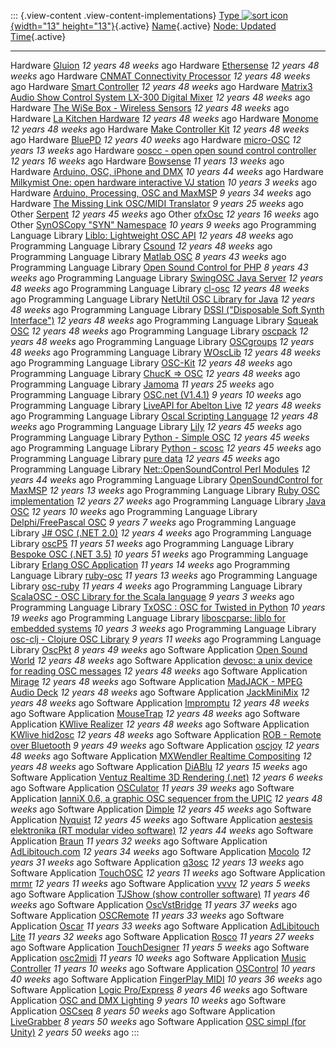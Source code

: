 ::: {.view-content .view-content-implementations}
  [Type ![sort icon](/web/20201128052832im_/http://opensoundcontrol.org/misc/arrow-desc.png "sort descending"){width="13" height="13"}](implementations?sort=desc&order=Type "sort by Type"){.active}   [Name](implementations?sort=asc&order=Name "sort by Name"){.active}                                                               [Node: Updated Time](implementations?sort=asc&order=Node%3A+Updated+Time "sort by Node: Updated Time"){.active}
  ----------------------------------------------------------------------------------------------------------------------------------------------------------------------------------------------------- --------------------------------------------------------------------------------------------------------------------------------- -----------------------------------------------------------------------------------------------------------------
  Hardware                                                                                                                                                                                              [Gluion](implementation/gluion)                                                                                                   *12 years 48 weeks* ago
  Hardware                                                                                                                                                                                              [Ethersense](implementation/ethersense)                                                                                           *12 years 48 weeks* ago
  Hardware                                                                                                                                                                                              [CNMAT Connectivity Processor](implementation/cnmat-connectivity-processor)                                                       *12 years 48 weeks* ago
  Hardware                                                                                                                                                                                              [Smart Controller](implementation/smart-controller)                                                                               *12 years 48 weeks* ago
  Hardware                                                                                                                                                                                              [Matrix3 Audio Show Control System LX-300 Digital Mixer](implementation/matrix3-audio-show-control-system-lx-300-digital-mixer)   *12 years 48 weeks* ago
  Hardware                                                                                                                                                                                              [The WiSe Box - Wireless Sensors](implementation/wise-box-wireless-sensors)                                                       *12 years 48 weeks* ago
  Hardware                                                                                                                                                                                              [La Kitchen Hardware](implementation/la-kitchen-hardware)                                                                         *12 years 48 weeks* ago
  Hardware                                                                                                                                                                                              [Monome](implementation/monome)                                                                                                   *12 years 48 weeks* ago
  Hardware                                                                                                                                                                                              [Make Controller Kit](implementation/make-controller-kit)                                                                         *12 years 48 weeks* ago
  Hardware                                                                                                                                                                                              [BluePD](implementation/bluepd)                                                                                                   *12 years 40 weeks* ago
  Hardware                                                                                                                                                                                              [micro-OSC](implementation/micro-osc)                                                                                             *12 years 13 weeks* ago
  Hardware                                                                                                                                                                                              [ooscc - open open sound control controller](implementation/ooscc-open-open-sound-control-controller)                             *12 years 16 weeks* ago
  Hardware                                                                                                                                                                                              [Bowsense](implementation/bowsense)                                                                                               *11 years 13 weeks* ago
  Hardware                                                                                                                                                                                              [Arduino, OSC, iPhone and DMX](implementation/arduino-osc-iphone-and-dmx)                                                         *10 years 44 weeks* ago
  Hardware                                                                                                                                                                                              [Milkymist One: open hardware interactive VJ station](implementation/milkymist-one)                                               *10 years 3 weeks* ago
  Hardware                                                                                                                                                                                              [Arduino, Processing, OSC and MaxMSP](implementation/arduino-max-msp-osc)                                                         *9 years 34 weeks* ago
  Hardware                                                                                                                                                                                              [The Missing Link OSC/MIDI Translator](implementation/missing-link-osc-midi-translator)                                           *9 years 25 weeks* ago
  Other                                                                                                                                                                                                 [Serpent](implementation/serpent)                                                                                                 *12 years 45 weeks* ago
  Other                                                                                                                                                                                                 [ofxOsc](implementation/ofxosc)                                                                                                   *12 years 16 weeks* ago
  Other                                                                                                                                                                                                 [SynOSCopy \"SYN\" Namespace](implementation/syn-namespace)                                                                       *10 years 9 weeks* ago
  Programming Language Library                                                                                                                                                                          [Liblo: Lightweight OSC API](implementation/liblo-lightweight-osc-api)                                                            *12 years 48 weeks* ago
  Programming Language Library                                                                                                                                                                          [Csound](implementation/csound)                                                                                                   *12 years 48 weeks* ago
  Programming Language Library                                                                                                                                                                          [Matlab OSC](implementation/matlab-osc)                                                                                           *8 years 43 weeks* ago
  Programming Language Library                                                                                                                                                                          [Open Sound Control for PHP](implementation/open-sound-control-php)                                                               *8 years 43 weeks* ago
  Programming Language Library                                                                                                                                                                          [SwingOSC Java Server](implementation/swingosc-java-server)                                                                       *12 years 48 weeks* ago
  Programming Language Library                                                                                                                                                                          [cl-osc](implementation/cl-osc)                                                                                                   *12 years 48 weeks* ago
  Programming Language Library                                                                                                                                                                          [NetUtil OSC Library for Java](implementation/netutil-osc-library-java)                                                           *12 years 48 weeks* ago
  Programming Language Library                                                                                                                                                                          [DSSI (\"Disposable Soft Synth Interface\")](implementation/dssi-disposable-soft-synth-interface)                                 *12 years 48 weeks* ago
  Programming Language Library                                                                                                                                                                          [Squeak OSC](implementation/squeak-osc)                                                                                           *12 years 48 weeks* ago
  Programming Language Library                                                                                                                                                                          [oscpack](implementation/oscpack)                                                                                                 *12 years 48 weeks* ago
  Programming Language Library                                                                                                                                                                          [OSCgroups](implementation/oscgroups)                                                                                             *12 years 48 weeks* ago
  Programming Language Library                                                                                                                                                                          [WOscLib](implementation/wosclib)                                                                                                 *12 years 48 weeks* ago
  Programming Language Library                                                                                                                                                                          [OSC-Kit](implementation/osc-kit)                                                                                                 *12 years 48 weeks* ago
  Programming Language Library                                                                                                                                                                          [ChucK =\> OSC](implementation/chuck-osc)                                                                                         *12 years 48 weeks* ago
  Programming Language Library                                                                                                                                                                          [Jamoma](implementation/jamoma)                                                                                                   *11 years 25 weeks* ago
  Programming Language Library                                                                                                                                                                          [OSC.net (V1.4.1)](implementation/osc-net-v1-2)                                                                                   *9 years 10 weeks* ago
  Programming Language Library                                                                                                                                                                          [LiveAPI for Abelton Live](implementation/liveapi-abelton-live)                                                                   *12 years 48 weeks* ago
  Programming Language Library                                                                                                                                                                          [Oscal Scripting Language](implementation/oscal-scripting-language)                                                               *12 years 48 weeks* ago
  Programming Language Library                                                                                                                                                                          [Lily](implementation/lily)                                                                                                       *12 years 45 weeks* ago
  Programming Language Library                                                                                                                                                                          [Python - Simple OSC](implementation/python-simple-osc)                                                                           *12 years 45 weeks* ago
  Programming Language Library                                                                                                                                                                          [Python - scosc](implementation/python-scosc)                                                                                     *12 years 45 weeks* ago
  Programming Language Library                                                                                                                                                                          [pure data](implementation/pure-data)                                                                                             *12 years 45 weeks* ago
  Programming Language Library                                                                                                                                                                          [Net::OpenSoundControl Perl Modules](implementation/net-opensoundcontrol-perl-modules)                                            *12 years 44 weeks* ago
  Programming Language Library                                                                                                                                                                          [OpenSoundControl for MaxMSP](implementation/opensoundcontrol-maxmsp)                                                             *12 years 13 weeks* ago
  Programming Language Library                                                                                                                                                                          [Ruby OSC implementation](implementation/ruby-osc-implementation)                                                                 *12 years 27 weeks* ago
  Programming Language Library                                                                                                                                                                          [Java OSC](implementation/java-osc)                                                                                               *12 years 10 weeks* ago
  Programming Language Library                                                                                                                                                                          [Delphi/FreePascal OSC](implementation/delphi-osc)                                                                                *9 years 7 weeks* ago
  Programming Language Library                                                                                                                                                                          [J\# OSC (.NET 2.0)](implementation/j-osc-net-2-0)                                                                                *12 years 4 weeks* ago
  Programming Language Library                                                                                                                                                                          [oscP5](implementation/oscp5)                                                                                                     *11 years 51 weeks* ago
  Programming Language Library                                                                                                                                                                          [Bespoke OSC (.NET 3.5)](implementation/bespoke-osc-net-2-0)                                                                      *10 years 51 weeks* ago
  Programming Language Library                                                                                                                                                                          [Erlang OSC Application](implementation/erlang-osc-application)                                                                   *11 years 14 weeks* ago
  Programming Language Library                                                                                                                                                                          [ruby-osc](implementation/ruby-osc)                                                                                               *11 years 13 weeks* ago
  Programming Language Library                                                                                                                                                                          [osc-ruby](implementation/osc-ruby)                                                                                               *11 years 4 weeks* ago
  Programming Language Library                                                                                                                                                                          [ScalaOSC - OSC Library for the Scala language](implementation/scalaosc-osc-library-scala-language)                               *9 years 3 weeks* ago
  Programming Language Library                                                                                                                                                                          [TxOSC : OSC for Twisted in Python](implementation/python-txosc)                                                                  *10 years 19 weeks* ago
  Programming Language Library                                                                                                                                                                          [liboscparse: liblo for embedded systems](implementation/liboscparse)                                                             *10 years 3 weeks* ago
  Programming Language Library                                                                                                                                                                          [osc-clj - Clojure OSC Library](implementation/osc-clj-clojure-osc-library)                                                       *9 years 11 weeks* ago
  Programming Language Library                                                                                                                                                                          [OscPkt](implementation/oscpkt)                                                                                                   *8 years 49 weeks* ago
  Software Application                                                                                                                                                                                  [Open Sound World](implementation/open-sound-world)                                                                               *12 years 48 weeks* ago
  Software Application                                                                                                                                                                                  [devosc: a unix device for reading OSC messages](implementation/devosc-unix-device-reading-osc-messages)                          *12 years 48 weeks* ago
  Software Application                                                                                                                                                                                  [Mirage](implementation/mirage)                                                                                                   *12 years 48 weeks* ago
  Software Application                                                                                                                                                                                  [MadJACK - MPEG Audio Deck](implementation/madjack-mpeg-audio-deck)                                                               *12 years 48 weeks* ago
  Software Application                                                                                                                                                                                  [JackMiniMix](implementation/jackminimix)                                                                                         *12 years 48 weeks* ago
  Software Application                                                                                                                                                                                  [Impromptu](implementation/impromptu)                                                                                             *12 years 48 weeks* ago
  Software Application                                                                                                                                                                                  [MouseTrap](implementation/mousetrap)                                                                                             *12 years 48 weeks* ago
  Software Application                                                                                                                                                                                  [KWlive Realizer](implementation/kwlive-realizer)                                                                                 *12 years 48 weeks* ago
  Software Application                                                                                                                                                                                  [KWlive hid2osc](implementation/kwlive-hid2osc)                                                                                   *12 years 48 weeks* ago
  Software Application                                                                                                                                                                                  [ROB - Remote over Bluetooth](implementation/rob-remote-over-bluetooth)                                                           *9 years 49 weeks* ago
  Software Application                                                                                                                                                                                  [oscjoy](implementation/oscjoy)                                                                                                   *12 years 48 weeks* ago
  Software Application                                                                                                                                                                                  [MXWendler Realtime Compositing](implementation/mxwendler-realtime-compositing)                                                   *12 years 48 weeks* ago
  Software Application                                                                                                                                                                                  [DiABlu](implementation/diablu)                                                                                                   *12 years 15 weeks* ago
  Software Application                                                                                                                                                                                  [Ventuz Realtime 3D Rendering (.net)](implementation/ventuz-realtime-3d-rendering-net)                                            *12 years 6 weeks* ago
  Software Application                                                                                                                                                                                  [OSCulator](implementation/osculator)                                                                                             *11 years 39 weeks* ago
  Software Application                                                                                                                                                                                  [IanniX 0.6, a graphic OSC sequencer from the UPIC](implementation/iannix-0-6-graphic-osc-sequencer-upic)                         *12 years 48 weeks* ago
  Software Application                                                                                                                                                                                  [Dimple](implementation/dimple)                                                                                                   *12 years 45 weeks* ago
  Software Application                                                                                                                                                                                  [Nyquist](implementation/nyquist)                                                                                                 *12 years 45 weeks* ago
  Software Application                                                                                                                                                                                  [aestesis elektronika (RT modular video software)](implementation/aestesis-elektronika)                                           *12 years 44 weeks* ago
  Software Application                                                                                                                                                                                  [Braun](implementation/braun)                                                                                                     *11 years 32 weeks* ago
  Software Application                                                                                                                                                                                  [AdLibitouch.com](implementation/adlibitouch-com)                                                                                 *12 years 34 weeks* ago
  Software Application                                                                                                                                                                                  [Mocolo](implementation/mocolo)                                                                                                   *12 years 31 weeks* ago
  Software Application                                                                                                                                                                                  [q3osc](implementation/q3osc)                                                                                                     *12 years 13 weeks* ago
  Software Application                                                                                                                                                                                  [TouchOSC](implementation/touchosc)                                                                                               *12 years 11 weeks* ago
  Software Application                                                                                                                                                                                  [mrmr](implementation/mrmr)                                                                                                       *12 years 11 weeks* ago
  Software Application                                                                                                                                                                                  [vvvv](implementation/vvvv)                                                                                                       *12 years 5 weeks* ago
  Software Application                                                                                                                                                                                  [TJShow (show controller software)](implementation/tjshow-show-controller-software)                                               *11 years 46 weeks* ago
  Software Application                                                                                                                                                                                  [OscVstBridge](implementation/oscvstbridge)                                                                                       *11 years 37 weeks* ago
  Software Application                                                                                                                                                                                  [OSCRemote](implementation/oscremote)                                                                                             *11 years 33 weeks* ago
  Software Application                                                                                                                                                                                  [Oscar](implementation/oscar)                                                                                                     *11 years 33 weeks* ago
  Software Application                                                                                                                                                                                  [AdLibitouch Lite](implementation/adlibitouch-lite)                                                                               *11 years 32 weeks* ago
  Software Application                                                                                                                                                                                  [Rosco](implementation/rosco)                                                                                                     *11 years 27 weeks* ago
  Software Application                                                                                                                                                                                  [TouchDesigner](implementation/touchdesigner)                                                                                     *11 years 5 weeks* ago
  Software Application                                                                                                                                                                                  [osc2midi](implementation/osc2midi)                                                                                               *11 years 10 weeks* ago
  Software Application                                                                                                                                                                                  [Music Controller](implementation/music-controller)                                                                               *11 years 10 weeks* ago
  Software Application                                                                                                                                                                                  [OSControl](implementation/oscontrol)                                                                                             *10 years 40 weeks* ago
  Software Application                                                                                                                                                                                  [FingerPlay MIDI](implementation/fingerplay-midi)                                                                                 *10 years 36 weeks* ago
  Software Application                                                                                                                                                                                  [Logic Pro/Express](implementation/logic-pro-express)                                                                             *8 years 46 weeks* ago
  Software Application                                                                                                                                                                                  [OSC and DMX Lighting](implementation/osc-and-dmx-lighting)                                                                       *9 years 10 weeks* ago
  Software Application                                                                                                                                                                                  [OSCseq](implementation/oscseq)                                                                                                   *8 years 50 weeks* ago
  Software Application                                                                                                                                                                                  [LiveGrabber](implementation/livegrabber)                                                                                         *8 years 50 weeks* ago
  Software Application                                                                                                                                                                                  [OSC simpl (for Unity)](implementation/osc-simpl-unity)                                                                           *2 years 50 weeks* ago
:::
